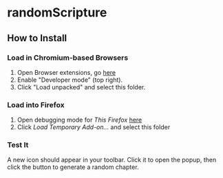 # randomScripture

## How to Install

### Load in Chromium-based Browsers

1. Open Browser extensions, go [here](chrome://extensions/)
2. Enable "Developer mode" (top right).
3. Click "Load unpacked" and select this folder.

### Load into Firefox

1. Open debugging mode for *This Firefox* [here](about:debugging#/runtime/this-firefox)
2. Click *Load Temporary Add-on...* and select this folder

### Test It

A new icon should appear in your toolbar.
Click it to open the popup, then click the button to generate a random chapter.
